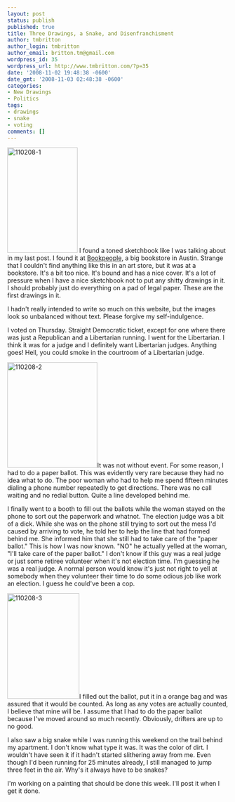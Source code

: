 ```yaml
---
layout: post
status: publish
published: true
title: Three Drawings, a Snake, and Disenfranchisment
author: tmbritton
author_login: tmbritton
author_email: britton.tm@gmail.com
wordpress_id: 35
wordpress_url: http://www.tmbritton.com/?p=35
date: '2008-11-02 19:48:38 -0600'
date_gmt: '2008-11-03 02:48:38 -0600'
categories:
- New Drawings
- Politics
tags:
- drawings
- snake
- voting
comments: []
---
```

<p><a class="tt-flickr tt-flickr-Small" title="110208-1" href="http://www.tmbritton.com/art/photo/2997912514/110208-1.html"><img class="float-right" src="http://farm4.static.flickr.com/3064/2997912514_5865120244_m.jpg" alt="110208-1" width="160" height="240" /></a> I found a toned sketchbook like I was talking about in my last post.  I found it at <a href="http://www.bookpeople.com/">Bookpeople</a>, a big bookstore in Austin.  Strange that I couldn't find anything like this in an art store, but it was at a bookstore.  It's a bit too nice.  It's bound and has a nice cover.  It's a lot of pressure when I have a nice sketchbook not to put any shitty drawings in it.  I should probably just do everything on a pad of legal paper.  These are the first drawings in it.</p>
<p> I hadn't really intended to write so much on this website, but the images look so unbalanced without text.  Please forgive my self-indulgence.</p>
<p>I voted on Thursday.  Straight Democratic ticket, except for one where there was just a Republican and a Libertarian running.  I went for the Libertarian.  I think it was for a judge and I definitely want Libertarian judges.  Anything goes!  Hell, you could smoke in the courtroom of a Libertarian judge.</p>
<p><a class="tt-flickr tt-flickr-Small" title="110208-2" href="http://www.tmbritton.com/art/photo/2997912584/110208-2.html"><img class="float-right" src="http://farm4.static.flickr.com/3294/2997912584_6e8b1b6271_m.jpg" alt="110208-2" width="205" height="240" /></a>It was not without event.  For some reason, I had to do a paper ballot.  This was evidently very rare because they had no idea what to do.  The poor woman who had to help me spend fifteen minutes dialing a phone number repeatedly to get directions.  There was no call waiting and no redial button.  Quite a line developed behind me.</p>
<p> I finally went to a booth to fill out the ballots while the woman stayed on the phone to sort out the paperwork and whatnot.  The election judge was a bit of a dick.  While she was on the phone still trying to sort out the mess I'd caused by arriving to vote, he told her to help the line that had formed behind me.  She informed him that she still had to take care of the "paper ballot."  This is how I was now known.  "NO" he actually yelled at the woman, "I'll take care of the paper ballot."  I don't know if this guy was a real judge or just some retiree volunteer when it's not election time.  I'm guessing he was a real judge.  A normal person would know it's just not right to yell at somebody when they volunteer their time to do some odious job like work an election.  I guess he could've been a cop.</p>
<p><a class="tt-flickr tt-flickr-Small" title="110208-3" href="http://www.tmbritton.com/art/photo/2997912704/110208-3.html"><img class="float-right" src="http://farm4.static.flickr.com/3051/2997912704_a593381f88_m.jpg" alt="110208-3" width="164" height="240" /></a>I filled out the ballot, put it in a orange bag and was assured that it would be counted.  As long as any votes are actually counted, I believe that mine will be.  I assume that I had to do the paper ballot because I've moved around so much recently.  Obviously, drifters are up to no good.</p>
<p>I also saw a big snake while I was running this weekend on the trail behind my apartment.  I don't know what type it was.  It was the color of dirt.  I wouldn't have seen it if it hadn't started slithering away from me.  Even though I'd been running for 25 minutes already, I still managed to jump three feet in the air.  Why's it always have to be snakes?</p>
<p>I'm working on a painting that should be done this week.  I'll post it when I get it done.</p>
